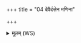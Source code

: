 +++
title = "04 देवैर्दत्तेन मणिना"

+++
<details><summary>मूलम् (WS)</summary>

देवैर्दत्तेन मणिना जङ्गिडेन मयोभुवा ।  
विष्कन्धं सर्वा रक्षांसि व्यायामे सहामहे ॥ ४ ॥
</details>